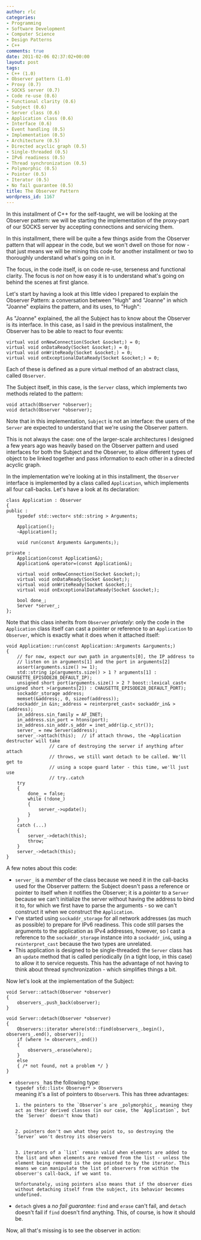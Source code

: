 ```yaml
---
author: rlc
categories:
- Programming
- Software Development
- Computer Science
- Design Patterns
- C++
comments: true
date: 2011-02-06 02:37:02+00:00
layout: post
tags:
- C++ (1.0)
- Observer pattern (1.0)
- Proxy (0.7)
- SOCKS server (0.7)
- Code re-use (0.6)
- Functional clarity (0.6)
- Subject (0.6)
- Server class (0.6)
- Application class (0.6)
- Interface (0.6)
- Event handling (0.5)
- Implementation (0.5)
- Architecture (0.5)
- Directed acyclic graph (0.5)
- Single-threaded (0.5)
- IPv6 readiness (0.5)
- Thread synchronization (0.5)
- Polymorphic (0.5)
- Pointer (0.5)
- Iterator (0.5)
- No fail guarantee (0.5)
title: The Observer Pattern
wordpress_id: 1167
---
```


In this installment of C++ for the self-taught, we will be looking at the Observer pattern: we will be starting the implementation of the proxy-part of our SOCKS server by accepting connections and servicing them.<!--more-->

In this installment, there will be quite a few things aside from the Observer pattern that will appear in the code, but we won't dwell on those for now - that just means we will be mining this code for another installment or two to thoroughly understand what's going on in it.

The focus, in the code itself, is on code re-use, terseness and functional clarity. The focus is _not_ on how easy it is to understand what's going on behind the scenes at first glance.

Let's start by having a look at this little video I prepared to explain the Observer Pattern: a conversation between "Hugh" and "Joanne" in which "Joanne" explains the pattern, and its uses, to "Hugh":

As "Joanne" explained, the all the Subject has to know about the Observer is its interface. In this case, as I said in the previous installment, the Observer has to be able to react to four events:

    virtual void onNewConnection(Socket &socket;) = 0;
    virtual void onDataReady(Socket &socket;) = 0;
    virtual void onWriteReady(Socket &socket;) = 0;
    virtual void onExceptionalDataReady(Socket &socket;) = 0;

Each of these is defined as a pure virtual method of an abstract class, called `Observer`.

The Subject itself, in this case, is the `Server` class, which implements two methods related to the pattern:

    void attach(Observer *observer);
    void detach(Observer *observer);

Note that in this implementation, `Subject` is not an interface: the users of the `Server` are expected to understand that we're using the Observer pattern.

This is not always the case: one of the larger-scale architectures I designed a few years ago was heavily based on the Observer pattern and used interfaces for both the Subject and the Observer, to allow different types of object to be linked together and pass information to each other in a directed acyclic graph.

In the implementation we're looking at in this installment, the `Observer` interface is implemented by a class called `Application`, which implements all four call-backs. Let's have a look at its declaration:

    class Application : Observer
    {
    public :
    	typedef std::vector< std::string > Arguments;

    	Application();
    	~Application();

    	void run(const Arguments &arguments;);

    private :
    	Application(const Application&);
    	Application& operator=(const Application&);

    	virtual void onNewConnection(Socket &socket;);
    	virtual void onDataReady(Socket &socket;);
    	virtual void onWriteReady(Socket &socket;);
    	virtual void onExceptionalDataReady(Socket &socket;);

    	bool done_;
    	Server *server_;
    };

Note that this class inherits from `Observer` _privately_: only the code in the `Application` class itself can cast a pointer or reference to an `Application` to `Observer`, which is exactly what it does when it attached itself:

    void Application::run(const Application::Arguments &arguments;)
    {
    	// for now, expect our own path in arguments[0], the IP address to
    	// listen on in arguments[1] and the port in arguments[2]
    	assert(arguments.size() >= 1);
    	std::string ip(arguments.size() > 1 ? arguments[1] : CHAUSETTE_EPISODE28_DEFAULT_IP);
    	unsigned short port(arguments.size() > 2 ? boost::lexical_cast< unsigned short >(arguments[2]) : CHAUSETTE_EPISODE28_DEFAULT_PORT);
    	sockaddr_storage address;
    	memset(&address;, 0, sizeof(address));
    	sockaddr_in &in;_address = reinterpret_cast< sockaddr_in& >(address);
    	in_address.sin_family = AF_INET;
    	in_address.sin_port = htons(port);
    	in_address.sin_addr.s_addr = inet_addr(ip.c_str());
    	server_ = new Server(address);
    	server_->attach(this);	// if attach throws, the ~Application destructor will take
    				// care of destroying the server if anything after attach
    				// throws, we still want detach to be called. We'll get to
    				// using a scope guard later - this time, we'll just use
    				// try..catch
    	try
    	{
    		done_ = false;
    		while (!done_)
    		{
    			server_->update();
    		}
    	}
    	catch (...)
    	{
    		server_->detach(this);
    		throw;
    	}
    	server_->detach(this);
    }

A few notes about this code:

- `server_` is a _member_ of the class because we need it in the call-backs used for the Observer pattern: the Subject doesn't pass a reference or pointer to itself when it notifies the Observer; it is a _pointer_ to a `Server` because we can't initialize the server without having the address to bind it to, for which we first have to parse the arguments - so we can't construct it when we construct the `Application`.
- I've started using `sockaddr_storage` for all network addresses (as much as possible) to prepare for IPv6 readiness. This code still parses the arguments to the application as IPv4 addresses, however, so I cast a reference to the `sockaddr_storage` instance into a `sockaddr_in&`, using a `reinterpret_cast` because the two types are unrelated.
- This application is designed to be single-threaded: the `Server` class has an `update` method that is called periodically (in a tight loop, in this case) to allow it to service requests. This has the advantage of not having to think about thread synchronization - which simplifies things a bit.

Now let's look at the implementation of the Subject:

    void Server::attach(Observer *observer)
    {
    	observers_.push_back(observer);
    }

    void Server::detach(Observer *observer)
    {
    	Observers::iterator where(std::find(observers_.begin(), observers_.end(), observer));
    	if (where != observers_.end())
    	{
    		observers_.erase(where);
    	}
    	else
    	{ /* not found, not a problem */ }
    }

- `observers_` has the following type:  
  `typedef std::list< Observer* > Observers`  
  meaning it's a list of pointers to `Observer`s. This has three advantages:

      1. the pointers to the `Observer`s are _polymorphic_, meaning they act as their derived classes (in our case, the `Application`, but the `Server` doesn't know that)


      2. pointers don't own what they point to, so destroying the `Server` won't destroy its observers


      3. iterators of a `list` remain valid when elements are added to the list and when elements are removed from the list - unless the element being removed is the one pointed to by the iterator. This means we can manipulate the list of observers from within the observer's call-back, if we want to.

      Unfortunately, using pointers also means that if the observer dies without detaching itself from the subject, its behavior becomes undefined.

- `detach` gives a _no fail guarantee_: `find` and `erase` can't fail, and `detach` doesn't fail if `find` doesn't find anything. This, of course, is how it should be.

Now, all that's missing is to see the observer in action: